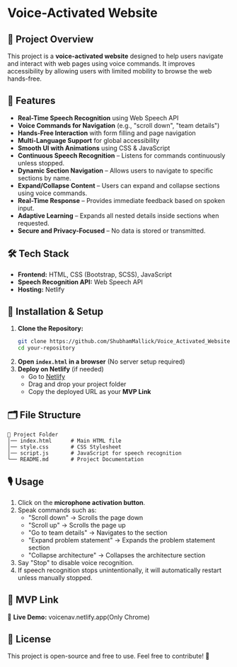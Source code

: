 # Voice-Activated Website

## 🚀 Project Overview

This project is a **voice-activated website** designed to help users navigate and interact with web pages using voice commands. It improves accessibility by allowing users with limited mobility to browse the web hands-free.

## 🎯 Features

- **Real-Time Speech Recognition** using Web Speech API
- **Voice Commands for Navigation** (e.g., "scroll down", "team details")
- **Hands-Free Interaction** with form filling and page navigation
- **Multi-Language Support** for global accessibility
- **Smooth UI with Animations** using CSS & JavaScript
- **Continuous Speech Recognition** – Listens for commands continuously unless stopped.
- **Dynamic Section Navigation** – Allows users to navigate to specific sections by name.
- **Expand/Collapse Content** – Users can expand and collapse sections using voice commands.
- **Real-Time Response** – Provides immediate feedback based on spoken input.
- **Adaptive Learning** – Expands all nested details inside sections when requested.
- **Secure and Privacy-Focused** – No data is stored or transmitted.

## 🛠️ Tech Stack

- **Frontend:** HTML, CSS (Bootstrap, SCSS), JavaScript
- **Speech Recognition API:** Web Speech API
- **Hosting:** Netlify

## 📌 Installation & Setup

1. **Clone the Repository:**
   ```bash
   git clone https://github.com/ShubhamMallick/Voice_Activated_Website
   cd your-repository
   ```
2. **Open `index.html` in a browser** (No server setup required)
3. **Deploy on Netlify** (if needed)
   - Go to [Netlify](https://www.netlify.com/)
   - Drag and drop your project folder
   - Copy the deployed URL as your **MVP Link**

## 🗂️ File Structure

```
📂 Project Folder
│── index.html      # Main HTML file
│── style.css       # CSS Stylesheet
│── script.js       # JavaScript for speech recognition
└── README.md       # Project Documentation
```

## 🎙️ Usage

1. Click on the **microphone activation button**.
2. Speak commands such as:
   - "Scroll down" → Scrolls the page down
   - "Scroll up" → Scrolls the page up
   - "Go to team details" → Navigates to the section
   - "Expand problem statement" → Expands the problem statement section
   - "Collapse architecture" → Collapses the architecture section
3. Say "Stop" to disable voice recognition.
4. If speech recognition stops unintentionally, it will automatically restart unless manually stopped.

## 📍 MVP Link

🚀 **Live Demo:** voicenav.netlify.app(Only Chrome)

## 📜 License

This project is open-source and free to use. Feel free to contribute! 🎉
